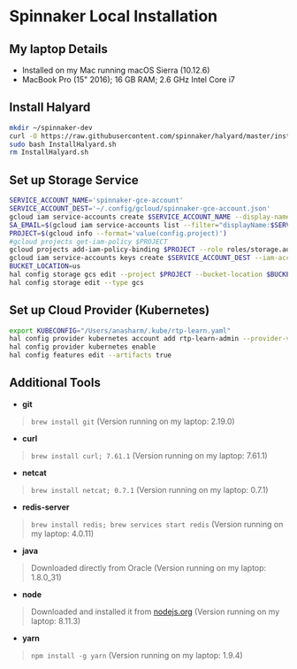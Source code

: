 # Spinnaker Local Installation

## My laptop Details

- Installed on my Mac running macOS Sierra (10.12.6)
- MacBook Pro (15" 2016); 16 GB RAM; 2.6 GHz Intel Core i7

## Install Halyard

```bash
mkdir ~/spinnaker-dev
curl -O https://raw.githubusercontent.com/spinnaker/halyard/master/install/macos/InstallHalyard.sh
sudo bash InstallHalyard.sh
rm InstallHalyard.sh
```

## Set up Storage Service

```bash
SERVICE_ACCOUNT_NAME='spinnaker-gce-account'
SERVICE_ACCOUNT_DEST='~/.config/gcloud/spinnaker-gce-account.json'
gcloud iam service-accounts create $SERVICE_ACCOUNT_NAME --display-name $SERVICE_ACCOUNT_NAME
SA_EMAIL=$(gcloud iam service-accounts list --filter="displayName:$SERVICE_ACCOUNT_NAME" --format='value(email)')
PROJECT=$(gcloud info --format='value(config.project)')
#gcloud projects get-iam-policy $PROJECT
gcloud projects add-iam-policy-binding $PROJECT --role roles/storage.admin --member serviceAccount:$SA_EMAIL
gcloud iam service-accounts keys create $SERVICE_ACCOUNT_DEST --iam-account $SA_EMAIL
BUCKET_LOCATION=us
hal config storage gcs edit --project $PROJECT --bucket-location $BUCKET_LOCATION --json-path $SERVICE_ACCOUNT_DEST
hal config storage edit --type gcs
```

## Set up Cloud Provider (Kubernetes)

```bash
export KUBECONFIG="/Users/anasharm/.kube/rtp-learn.yaml"
hal config provider kubernetes account add rtp-learn-admin --provider-version v2 --context $(kubectl config current-context) --kubeconfig-file "~/.kube/rtp-learn.yaml"
hal config provider kubernetes enable
hal config features edit --artifacts true
```

## Additional Tools

- **git**
> `brew install git` (Version running on my laptop: 2.19.0)
- **curl**
> `brew install curl; 7.61.1` (Version running on my laptop: 7.61.1)
- **netcat**
> `brew install netcat; 0.7.1` (Version running on my laptop: 0.7.1)
- **redis-server**
> `brew install redis; brew services start redis` (Version running on my laptop: 4.0.11)
- **java**
> Downloaded directly from Oracle (Version running on my laptop: 1.8.0_31)
- **node**
> Downloaded and installed it from [nodejs.org](https://nodejs.org/en/) (Version running on my laptop: 8.11.3)
- **yarn**
> `npm install -g yarn` (Version running on my laptop: 1.9.4)


